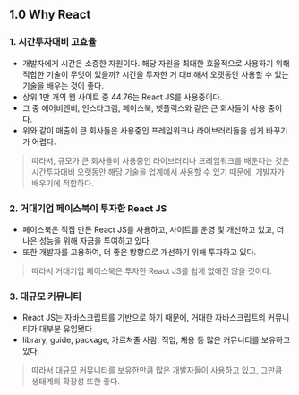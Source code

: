 ## 1.0 Why React

### 1. 시간투자대비 고효율

- 개발자에게 시간은 소중한 자원이다. 해당 자원을 최대한 효율적으로 사용하기 위해 적합한 기술이 무엇이 있을까? 시간을 투자한 거 대비해서 오랫동안 사용할 수 있는 기술을 배우는 것이 좋다.
- 상위 1만 개의 웹 사이트 중 44.76는 React JS를 사용중이다.
- 그 중 에어비앤비, 인스타그램, 페이스북, 넷플릭스와 같은 큰 회사들이 사용 중이다.
- 위와 같이 매출이 큰 회사들은 사용중인 프레임워크나 라이브러리들을 쉽게 바꾸기가 어렵다.

> 따라서, 규모가 큰 회사들이 사용중인 라이브러리나 프레임워크를 배운다는 것은 시간투자대비 오랫동안 해당 기술을 업계에서 사용할 수 있기 때문에, 개발자가 배우기에 적합하다.

### 2. 거대기업 페이스북이 투자한 React JS

- 페이스북은 직접 만든 React JS를 사용하고, 사이트를 운영 및 개선하고 있고, 더 나은 성능을 위해 자금을 투여하고 있다.
- 또한 개발자를 고용하여, 더 좋은 방향으로 개선하기 위해 투자하고 있다.

> 따라서 거대기업 페이스북은 투자한 React JS를 쉽게 없애진 않을 것이다.

### 3. 대규모 커뮤니티

- React JS는 자바스크립트를 기반으로 하기 때문에, 거대한 자바스크립트의 커뮤니티가 대부분 유입됐다.
- library, guide, package, 가르쳐줄 사람, 직업, 채용 등 많은 커뮤니티를 보유하고 있다.

> 따라서 대규모 커뮤니티를 보유한만큼 많은 개발자들이 사용하고 있고, 그만큼 생태계의 확장성 또한 좋다.
